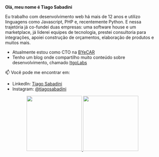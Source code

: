 
**Olá, meu nome é Tiago Sabadini**

Eu trabalho com desenvolvimento web há mais de 12 anos e utilizo linguagens como Javascript, PHP e, recentemente Python. E nessa trajetória já co-fundei duas empresas: uma software house e um marketplace, já liderei equipes de tecnologia, prestei consultoria para integrações, apoiei construção de orçamentos, elaboração de produtos e muitos mais.

* Atualmente estou como CTO na [BYeCAR](https://byecar.com.br)
* Tenho um blog onde compartilho muito conteúdo sobre desenvolvimento, chamado [ItgoLabs](https://itgolabs.com)

📫 Você pode me encontrar em:

* LinkedIn: [Tiago Sabadini](https://www.linkedin.com/in/tiagosabadini/)
* Instagram: [@tiagosabadini](https://www.instagram.com/tiagosabadini/)

<div align="center">
  <a href="https://github.com/tiagosabadini">
  <img height="180em" src="https://github-readme-stats.vercel.app/api?username=tiagosabadini&show_icons=true&theme=light&include_all_commits=true&count_private=true"/>
  <img height="180em" src="https://github-readme-stats.vercel.app/api/top-langs/?username=tiagosabadini&layout=compact&langs_count=7&theme=light"/>
</div>

